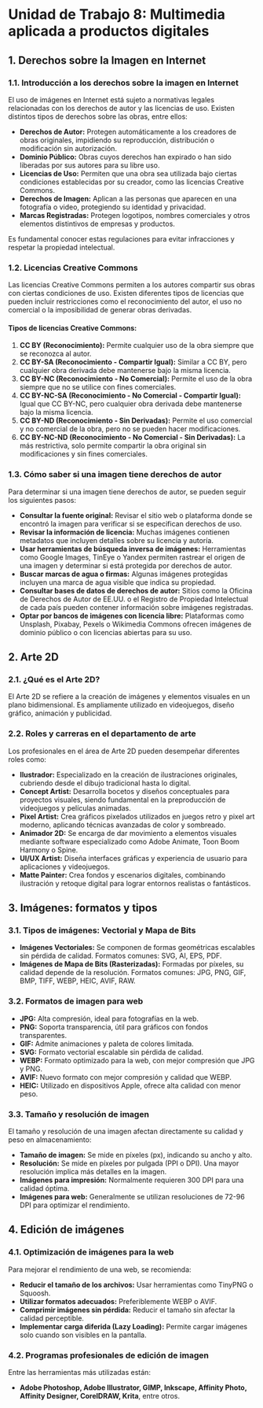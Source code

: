 # Unidad de Trabajo 8: Multimedia aplicada a productos digitales

## 1. Derechos sobre la Imagen en Internet

### 1.1. Introducción a los derechos sobre la imagen en Internet
El uso de imágenes en Internet está sujeto a normativas legales relacionadas con los derechos de autor y las licencias de uso. Existen distintos tipos de derechos sobre las obras, entre ellos:

- **Derechos de Autor:** Protegen automáticamente a los creadores de obras originales, impidiendo su reproducción, distribución o modificación sin autorización.
- **Dominio Público:** Obras cuyos derechos han expirado o han sido liberadas por sus autores para su libre uso.
- **Licencias de Uso:** Permiten que una obra sea utilizada bajo ciertas condiciones establecidas por su creador, como las licencias Creative Commons.
- **Derechos de Imagen:** Aplican a las personas que aparecen en una fotografía o video, protegiendo su identidad y privacidad.
- **Marcas Registradas:** Protegen logotipos, nombres comerciales y otros elementos distintivos de empresas y productos.

Es fundamental conocer estas regulaciones para evitar infracciones y respetar la propiedad intelectual.

### 1.2. Licencias Creative Commons
Las licencias Creative Commons permiten a los autores compartir sus obras con ciertas condiciones de uso. Existen diferentes tipos de licencias que pueden incluir restricciones como el reconocimiento del autor, el uso no comercial o la imposibilidad de generar obras derivadas.

#### Tipos de licencias Creative Commons:
1. **CC BY (Reconocimiento):** Permite cualquier uso de la obra siempre que se reconozca al autor.
2. **CC BY-SA (Reconocimiento - Compartir Igual):** Similar a CC BY, pero cualquier obra derivada debe mantenerse bajo la misma licencia.
3. **CC BY-NC (Reconocimiento - No Comercial):** Permite el uso de la obra siempre que no se utilice con fines comerciales.
4. **CC BY-NC-SA (Reconocimiento - No Comercial - Compartir Igual):** Igual que CC BY-NC, pero cualquier obra derivada debe mantenerse bajo la misma licencia.
5. **CC BY-ND (Reconocimiento - Sin Derivadas):** Permite el uso comercial y no comercial de la obra, pero no se pueden hacer modificaciones.
6. **CC BY-NC-ND (Reconocimiento - No Comercial - Sin Derivadas):** La más restrictiva, solo permite compartir la obra original sin modificaciones y sin fines comerciales.

### 1.3. Cómo saber si una imagen tiene derechos de autor
Para determinar si una imagen tiene derechos de autor, se pueden seguir los siguientes pasos:

- **Consultar la fuente original:** Revisar el sitio web o plataforma donde se encontró la imagen para verificar si se especifican derechos de uso.
- **Revisar la información de licencia:** Muchas imágenes contienen metadatos que incluyen detalles sobre su licencia y autoría.
- **Usar herramientas de búsqueda inversa de imágenes:** Herramientas como Google Images, TinEye o Yandex permiten rastrear el origen de una imagen y determinar si está protegida por derechos de autor.
- **Buscar marcas de agua o firmas:** Algunas imágenes protegidas incluyen una marca de agua visible que indica su propiedad.
- **Consultar bases de datos de derechos de autor:** Sitios como la Oficina de Derechos de Autor de EE.UU. o el Registro de Propiedad Intelectual de cada país pueden contener información sobre imágenes registradas.
- **Optar por bancos de imágenes con licencia libre:** Plataformas como Unsplash, Pixabay, Pexels o Wikimedia Commons ofrecen imágenes de dominio público o con licencias abiertas para su uso.

## 2. Arte 2D

### 2.1. ¿Qué es el Arte 2D?
El Arte 2D se refiere a la creación de imágenes y elementos visuales en un plano bidimensional. Es ampliamente utilizado en videojuegos, diseño gráfico, animación y publicidad.

### 2.2. Roles y carreras en el departamento de arte
Los profesionales en el área de Arte 2D pueden desempeñar diferentes roles como:
- **Ilustrador:** Especializado en la creación de ilustraciones originales, cubriendo desde el dibujo tradicional hasta lo digital.
- **Concept Artist:** Desarrolla bocetos y diseños conceptuales para proyectos visuales, siendo fundamental en la preproducción de videojuegos y películas animadas.
- **Pixel Artist:** Crea gráficos pixelados utilizados en juegos retro y pixel art moderno, aplicando técnicas avanzadas de color y sombreado.
- **Animador 2D:** Se encarga de dar movimiento a elementos visuales mediante software especializado como Adobe Animate, Toon Boom Harmony o Spine.
- **UI/UX Artist:** Diseña interfaces gráficas y experiencia de usuario para aplicaciones y videojuegos.
- **Matte Painter:** Crea fondos y escenarios digitales, combinando ilustración y retoque digital para lograr entornos realistas o fantásticos.

## 3. Imágenes: formatos y tipos

### 3.1. Tipos de imágenes: Vectorial y Mapa de Bits
- **Imágenes Vectoriales:** Se componen de formas geométricas escalables sin pérdida de calidad. Formatos comunes: SVG, AI, EPS, PDF.
- **Imágenes de Mapa de Bits (Rasterizadas):** Formadas por píxeles, su calidad depende de la resolución. Formatos comunes: JPG, PNG, GIF, BMP, TIFF, WEBP, HEIC, AVIF, RAW.

### 3.2. Formatos de imagen para web
- **JPG:** Alta compresión, ideal para fotografías en la web.
- **PNG:** Soporta transparencia, útil para gráficos con fondos transparentes.
- **GIF:** Admite animaciones y paleta de colores limitada.
- **SVG:** Formato vectorial escalable sin pérdida de calidad.
- **WEBP:** Formato optimizado para la web, con mejor compresión que JPG y PNG.
- **AVIF:** Nuevo formato con mejor compresión y calidad que WEBP.
- **HEIC:** Utilizado en dispositivos Apple, ofrece alta calidad con menor peso.

### 3.3. Tamaño y resolución de imagen
El tamaño y resolución de una imagen afectan directamente su calidad y peso en almacenamiento:
- **Tamaño de imagen:** Se mide en píxeles (px), indicando su ancho y alto.
- **Resolución:** Se mide en píxeles por pulgada (PPI o DPI). Una mayor resolución implica más detalles en la imagen.
- **Imágenes para impresión:** Normalmente requieren 300 DPI para una calidad óptima.
- **Imágenes para web:** Generalmente se utilizan resoluciones de 72-96 DPI para optimizar el rendimiento.

## 4. Edición de imágenes

### 4.1. Optimización de imágenes para la web
Para mejorar el rendimiento de una web, se recomienda:
- **Reducir el tamaño de los archivos:** Usar herramientas como TinyPNG o Squoosh.
- **Utilizar formatos adecuados:** Preferiblemente WEBP o AVIF.
- **Comprimir imágenes sin pérdida:** Reducir el tamaño sin afectar la calidad perceptible.
- **Implementar carga diferida (Lazy Loading):** Permite cargar imágenes solo cuando son visibles en la pantalla.

### 4.2. Programas profesionales de edición de imagen
Entre las herramientas más utilizadas están:
- **Adobe Photoshop, Adobe Illustrator, GIMP, Inkscape, Affinity Photo, Affinity Designer, CorelDRAW, Krita**, entre otros.



